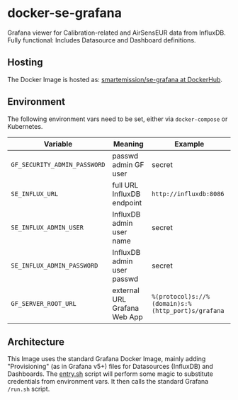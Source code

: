 # docker-se-grafana

Grafana viewer for Calibration-related and AirSensEUR 
data from InfluxDB. Fully functional:
Includes Datasource and Dashboard definitions.

## Hosting

The Docker Image is hosted as: [smartemission/se-grafana at DockerHub](https://hub.docker.com/r/smartemission/se-grafana).

## Environment

The following environment vars need to be set,  either via `docker-compose` or Kubernetes.


Variable|Meaning |Example
---|---|--- 
`GF_SECURITY_ADMIN_PASSWORD`|passwd admin GF user|secret
`SE_INFLUX_URL`|full URL InfluxDB endpoint|`http://influxdb:8086`
`SE_INFLUX_ADMIN_USER`|InfluxDB admin user name|secret
`SE_INFLUX_ADMIN_PASSWORD`|InfluxDB admin user passwd|secret
`GF_SERVER_ROOT_URL`|external URL Grafana Web App|`%(protocol)s://%(domain)s:%(http_port)s/grafana`

## Architecture

This Image uses the standard Grafana Docker Image, mainly 
adding "Provisioning" (as in Grafana v5+) files for Datasources (InfluxDB) and
Dashboards. The [entry.sh](entry.sh) script will perform
some magic to substitute credentials from environment vars.
It then calls the standard Grafana `/run.sh` script.
